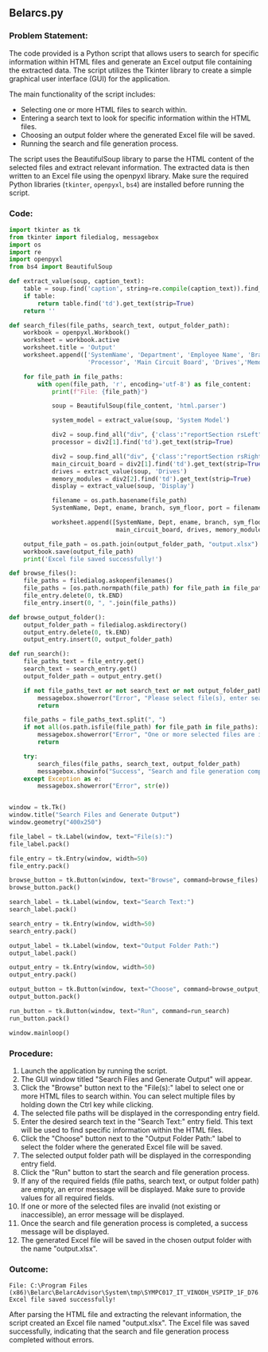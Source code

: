 ## Belarcs.py

### Problem Statement:

The code provided is a Python script that allows users to search for specific information within HTML files and generate an Excel output file containing the extracted data. The script utilizes the Tkinter library to create a simple graphical user interface (GUI) for the application.

The main functionality of the script includes:
- Selecting one or more HTML files to search within.
- Entering a search text to look for specific information within the HTML files.
- Choosing an output folder where the generated Excel file will be saved.
- Running the search and file generation process.

The script uses the BeautifulSoup library to parse the HTML content of the selected files and extract relevant information. The extracted data is then written to an Excel file using the openpyxl library. Make sure the required Python libraries (`tkinter`, `openpyxl`, `bs4`) are installed before running the script.

### Code:

```python
import tkinter as tk
from tkinter import filedialog, messagebox
import os
import re
import openpyxl
from bs4 import BeautifulSoup

def extract_value(soup, caption_text):
    table = soup.find('caption', string=re.compile(caption_text)).find_parent('table') if soup.find('caption', string=re.compile(caption_text)) else None
    if table:
        return table.find('td').get_text(strip=True)
    return ''

def search_files(file_paths, search_text, output_folder_path):
    workbook = openpyxl.Workbook()
    worksheet = workbook.active
    worksheet.title = 'Output'
    worksheet.append(['SystemName', 'Department', 'Employee Name', 'Branch', 'Floor', 'Port', 'System Model',
                      'Processor', 'Main Circuit Board', 'Drives','Memory Modules',  'Display'])

    for file_path in file_paths:
        with open(file_path, 'r', encoding='utf-8') as file_content:
            print(f"File: {file_path}")

            soup = BeautifulSoup(file_content, 'html.parser')

            system_model = extract_value(soup, 'System Model')

            div2 = soup.find_all("div", {'class':"reportSection rsLeft"})
            processor = div2[1].find('td').get_text(strip=True)

            div2 = soup.find_all("div", {'class':"reportSection rsRight"})
            main_circuit_board = div2[1].find('td').get_text(strip=True)
            drives = extract_value(soup, 'Drives')
            memory_modules = div2[2].find('td').get_text(strip=True)
            display = extract_value(soup, 'Display')

            filename = os.path.basename(file_path)
            SystemName, Dept, ename, branch, sym_floor, port = filename.split('_')[:6]

            worksheet.append([SystemName, Dept, ename, branch, sym_floor, port, system_model, processor,
                              main_circuit_board, drives, memory_modules, display])

    output_file_path = os.path.join(output_folder_path, "output.xlsx")
    workbook.save(output_file_path)
    print('Excel file saved successfully!')

def browse_files():
    file_paths = filedialog.askopenfilenames()
    file_paths = [os.path.normpath(file_path) for file_path in file_paths]
    file_entry.delete(0, tk.END)
    file_entry.insert(0, ", ".join(file_paths))

def browse_output_folder():
    output_folder_path = filedialog.askdirectory()
    output_entry.delete(0, tk.END)
    output_entry.insert(0, output_folder_path)

def run_search():
    file_paths_text = file_entry.get()
    search_text = search_entry.get()
    output_folder_path = output_entry.get()

    if not file_paths_text or not search_text or not output_folder_path:
        messagebox.showerror("Error", "Please select file(s), enter search text, and choose an output folder path.")
        return

    file_paths = file_paths_text.split(", ")
    if not all(os.path.isfile(file_path) for file_path in file_paths):
        messagebox.showerror("Error", "One or more selected files are invalid.")
        return

    try:
        search_files(file_paths, search_text, output_folder_path)
        messagebox.showinfo("Success", "Search and file generation completed successfully!")
    except Exception as e:
        messagebox.showerror("Error", str(e))


window = tk.Tk()
window.title("Search Files and Generate Output")
window.geometry("400x250")

file_label = tk.Label(window, text="File(s):")
file_label.pack()

file_entry = tk.Entry(window, width=50)
file_entry.pack()

browse_button = tk.Button(window, text="Browse", command=browse_files)
browse_button.pack()

search_label = tk.Label(window, text="Search Text:")
search_label.pack()

search_entry = tk.Entry(window, width=50)
search_entry.pack()

output_label = tk.Label(window, text="Output Folder Path:")
output_label.pack()

output_entry = tk.Entry(window, width=50)
output_entry.pack()

output_button = tk.Button(window, text="Choose", command=browse_output_folder)
output_button.pack()

run_button = tk.Button(window, text="Run", command=run_search)
run_button.pack()

window.mainloop()
```

### Procedure:

1. Launch the application by running the script.
2. The GUI window titled "Search Files and Generate Output" will appear.
3. Click the "Browse" button next to the "File(s):" label to select one or more HTML files to search within. You can select multiple files by holding down the Ctrl key while clicking.
4. The selected file paths will be displayed in the corresponding entry field.
5. Enter the desired search text in the "Search Text:" entry field. This text will be used to find specific information within the HTML files.
6. Click the "Choose" button next to the "Output Folder Path:" label to select the folder where the generated Excel file will be saved.
7. The selected output folder path will be displayed in the corresponding entry field.
8. Click the "Run" button to start the search and file generation process.
9. If any of the required fields (file paths, search text, or output folder path) are empty, an error message will be displayed. Make sure to provide values for all required fields.
10. If one or more of the selected files are invalid (not existing or inaccessible), an error message will be displayed.
11. Once the search and file generation process is completed, a success message will be displayed.
12. The generated Excel file will be saved in the chosen output folder with the name "output.xlsx".

### Outcome:
```
File: C:\Program Files (x86)\Belarc\BelarcAdvisor\System\tmp\SYMPC017_IT_VINODH_VSPITP_1F_D76.html
Excel file saved successfully!
```

After parsing the HTML file and extracting the relevant information, the script created an Excel file named "output.xlsx". The Excel file was saved successfully, indicating that the search and file generation process completed without errors.
